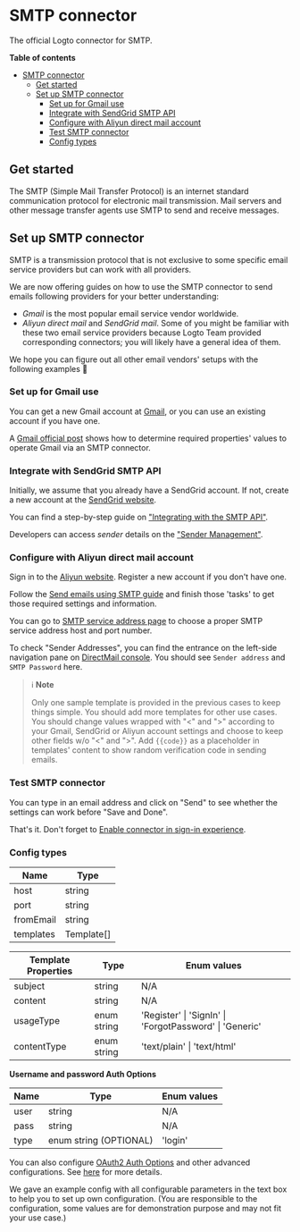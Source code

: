 # SMTP connector

The official Logto connector for SMTP.

**Table of contents**

- [SMTP connector](#smtp-connector)
  - [Get started](#get-started)
  - [Set up SMTP connector](#set-up-smtp-connector)
    - [Set up for Gmail use](#set-up-for-gmail-use)
    - [Integrate with SendGrid SMTP API](#integrate-with-sendgrid-smtp-api)
    - [Configure with Aliyun direct mail account](#configure-with-aliyun-direct-mail-account)
    - [Test SMTP connector](#test-smtp-connector)
    - [Config types](#config-types)

## Get started

The SMTP (Simple Mail Transfer Protocol) is an internet standard communication protocol for electronic mail transmission. Mail servers and other message transfer agents use SMTP to send and receive messages.

## Set up SMTP connector

SMTP is a transmission protocol that is not exclusive to some specific email service providers but can work with all providers.

We are now offering guides on how to use the SMTP connector to send emails following providers for your better understanding:
- _Gmail_ is the most popular email service vendor worldwide.
- _Aliyun direct mail_ and _SendGrid mail_. Some of you might be familiar with these two email service providers because Logto Team provided corresponding connectors; you will likely have a general idea of them.

We hope you can figure out all other email vendors' setups with the following examples :rocket:

### Set up for Gmail use

You can get a new Gmail account at [Gmail](https://mail.google.com/), or you can use an existing account if you have one.

A [Gmail official post](https://support.google.com/a/answer/176600) shows how to determine required properties' values to operate Gmail via an SMTP connector.

### Integrate with SendGrid SMTP API

Initially, we assume that you already have a SendGrid account. If not, create a new account at the [SendGrid website](https://app.sendgrid.com/).

You can find a step-by-step guide on ["Integrating with the SMTP API"](https://docs.sendgrid.com/for-developers/sending-email/integrating-with-the-smtp-api).

Developers can access _sender_ details on the ["Sender Management"](https://mc.sendgrid.com/senders).

### Configure with Aliyun direct mail account

Sign in to the [Aliyun website](https://cn.aliyun.com/). Register a new account if you don't have one.

Follow the [Send emails using SMTP guide](https://www.alibabacloud.com/help/en/directmail/latest/send-emails-using-smtp) and finish those 'tasks' to get those required settings and information.

You can go to [SMTP service address page](https://www.alibabacloud.com/help/en/directmail/latest/smtp-service-address) to choose a proper SMTP service address host and port number.

To check "Sender Addresses", you can find the entrance on the left-side navigation pane on [DirectMail console](https://dm.console.aliyun.com/). You should see `Sender address` and `SMTP Password` here.

> ℹ️ **Note**
>
> Only one sample template is provided in the previous cases to keep things simple. You should add more templates for other use cases.
> You should change values wrapped with "<" and ">" according to your Gmail, SendGrid or Aliyun account settings and choose to keep other fields w/o "<" and ">".
> Add `{{code}}` as a placeholder in templates' content to show random verification code in sending emails.

### Test SMTP connector

You can type in an email address and click on "Send" to see whether the settings can work before "Save and Done".

That's it. Don't forget to [Enable connector in sign-in experience](https://docs.logto.io/docs/tutorials/get-started/passwordless-sign-in-by-adding-connectors#enable-sms-or-email-passwordless-sign-in).

### Config types

| Name      | Type       |
|-----------|------------|
| host      | string     |
| port      | string     |
| fromEmail | string     |
| templates | Template[] |

| Template Properties | Type        | Enum values                                          |
|---------------------|-------------|------------------------------------------------------|
| subject             | string      | N/A                                                  |
| content             | string      | N/A                                                  |
| usageType           | enum string | 'Register' \| 'SignIn' \| 'ForgotPassword' \| 'Generic' |
| contentType         | enum string | 'text/plain' \| 'text/html'                          |

**Username and password Auth Options**

| Name | Type                   | Enum values |
|------|------------------------|-------------|
| user | string                 | N/A         |
| pass | string                 | N/A         |
| type | enum string (OPTIONAL) | 'login'     |

You can also configure [OAuth2 Auth Options](https://nodemailer.com/smtp/oauth2/) and other advanced configurations. See [here](https://nodemailer.com/smtp/) for more details.

We gave an example config with all configurable parameters in the text box to help you to set up own configuration. (You are responsible to the configuration, some values are for demonstration purpose and may not fit your use case.)
